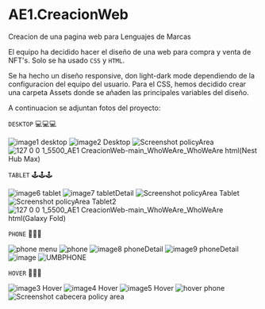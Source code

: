 # AE1.CreacionWeb
Creacion de una pagina web para Lenguajes de Marcas

El equipo ha decidido hacer el diseño de una web para compra y venta de NFT's. Solo se ha usado `CSS` y `HTML`.

Se ha hecho un diseño responsive, don light-dark mode dependiendo de la configuracion del equipo del usuario.
Para el CSS, hemos decidido crear una carpeta Assets donde se añaden las principales variables del diseño.

A continuacion se adjuntan fotos del proyecto:

`DESKTOP` 💻💻💻

![image1 desktop](https://github.com/paulbgomez/AE1.CreacionWeb/blob/main/Assets/Screenshots/Screenshot%202022-04-21%20at%2014.55.25.png?raw=true)
![image2 Desktop](https://github.com/paulbgomez/AE1.CreacionWeb/blob/main/Assets/Screenshots/Screenshot%202022-04-21%20at%2014.55.55.png?raw=true)
![Screenshot policyArea](https://user-images.githubusercontent.com/99140158/166216110-05c74cb1-d173-4ad8-b19f-7938eddb053d.png)
![127 0 0 1_5500_AE1 CreacionWeb-main_WhoWeAre_WhoWeAre html(Nest Hub Max)](https://user-images.githubusercontent.com/103762224/166301471-4097178d-5236-485a-a5e9-14dd0c7dff50.png)




`TABLET` 🕹🕹🕹

![image6 tablet](https://github.com/paulbgomez/AE1.CreacionWeb/blob/main/Assets/Screenshots/Screenshot%202022-04-21%20at%2014.57.17.png?raw=true)
![image7 tabletDetail](https://github.com/paulbgomez/AE1.CreacionWeb/blob/main/Assets/Screenshots/Screenshot%202022-04-21%20at%2014.57.29.png?raw=true)
![Screenshot policyArea Tablet](https://user-images.githubusercontent.com/99140158/166216910-2e482e3c-0bcb-4367-991b-df103e4712a4.png)
![Screenshot policyArea Tablet2](https://user-images.githubusercontent.com/99140158/166217168-8a08f558-8fea-4c7e-89d9-56c3e49ae2b0.png)
![127 0 0 1_5500_AE1 CreacionWeb-main_WhoWeAre_WhoWeAre html(Galaxy Fold)](https://user-images.githubusercontent.com/103762224/166301797-e96fe4bd-7fef-41d4-a4e1-480ea0b1969a.png)




`PHONE` 📱📱📱

![phone menu](https://github.com/paulbgomez/AE1.CreacionWeb/blob/main/Assets/Screenshots/Screenshot%202022-04-21%20at%2014.59.12.png?raw=true)
![phone](https://github.com/paulbgomez/AE1.CreacionWeb/blob/main/Assets/Screenshots/Screenshot%202022-04-21%20at%2014.59.04.png?raw=true)
![image8 phoneDetail](https://github.com/paulbgomez/AE1.CreacionWeb/blob/main/Assets/Screenshots/Screenshot%202022-04-21%20at%2014.58.18.png?raw=true)
![image9 phoneDetail](https://github.com/paulbgomez/AE1.CreacionWeb/blob/main/Assets/Screenshots/Screenshot%202022-04-21%20at%2014.58.26.png?raw=true)
![image](https://user-images.githubusercontent.com/99140158/166217062-1038feb0-447a-421f-a6d1-9f879e65bb6a.png)
![UMBPHONE](https://user-images.githubusercontent.com/103762224/166300770-302f0239-e39f-4bf2-b469-08335e8941d8.png)



`HOVER` 🌈🌈🌈

![image3 Hover](https://github.com/paulbgomez/AE1.CreacionWeb/blob/main/Assets/Screenshots/Screenshot%202022-04-21%20at%2014.56.10.png?raw=true)
![image4 Hover](https://github.com/paulbgomez/AE1.CreacionWeb/blob/main/Assets/Screenshots/Screenshot%202022-04-21%20at%2014.56.27.png?raw=true)
![image5 Hover](https://github.com/paulbgomez/AE1.CreacionWeb/blob/main/Assets/Screenshots/Screenshot%202022-04-21%20at%2014.56.36.png?raw=true)
![hover phone](https://github.com/paulbgomez/AE1.CreacionWeb/blob/main/Assets/Screenshots/Screenshot%202022-04-21%20at%2015.00.03.png?raw=true)
![Screenshot cabecera policy area ](https://user-images.githubusercontent.com/99140158/166217294-b6e4212c-93c8-4ad4-a441-3122382aa876.png)
